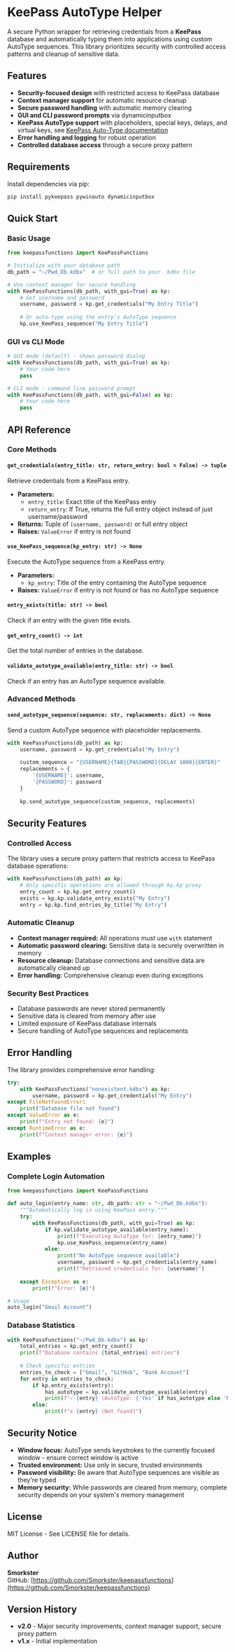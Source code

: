 # KeePass AutoType Helper

A secure Python wrapper for retrieving credentials from a **KeePass** database and automatically typing them into applications using custom AutoType sequences. This library prioritizes security with controlled access patterns and cleanup of sensitive data.

## Features

- **Security-focused design** with restricted access to KeePass database
- **Context manager support** for automatic resource cleanup
- **Secure password handling** with automatic memory clearing
- **GUI and CLI password prompts** via dynamicinputbox
- **KeePass AutoType support** with placeholders, special keys, delays, and virtual keys, see [KeePass Auto-Type documentation](https://keepass.info/help/base/autotype.html)
- **Error handling and logging** for robust operation
- **Controlled database access** through a secure proxy pattern

## Requirements

Install dependencies via pip:

```bash
pip install pykeepass pywinauto dynamicinputbox
```

## Quick Start

### Basic Usage

```python
from keepassfunctions import KeePassFunctions

# Initialize with your database path
db_path = "~/Pwd_Db.kdbx"  # or full path to your .kdbx file

# Use context manager for secure handling
with KeePassFunctions(db_path, with_gui=True) as kp:
    # Get username and password
    username, password = kp.get_credentials("My Entry Title")
    
    # Or auto-type using the entry's AutoType sequence
    kp.use_KeePass_sequence("My Entry Title")
```

### GUI vs CLI Mode

```python
# GUI mode (default) - shows password dialog
with KeePassFunctions(db_path, with_gui=True) as kp:
    # Your code here
    pass

# CLI mode - command line password prompt
with KeePassFunctions(db_path, with_gui=False) as kp:
    # Your code here
    pass
```

## API Reference

### Core Methods

#### `get_credentials(entry_title: str, return_entry: bool = False) -> tuple`
Retrieve credentials from a KeePass entry.

- **Parameters:**
  - `entry_title`: Exact title of the KeePass entry
  - `return_entry`: If True, returns the full entry object instead of just username/password
- **Returns:** Tuple of `(username, password)` or full entry object
- **Raises:** `ValueError` if entry is not found

#### `use_KeePass_sequence(kp_entry: str) -> None`
Execute the AutoType sequence from a KeePass entry.

- **Parameters:**
  - `kp_entry`: Title of the entry containing the AutoType sequence
- **Raises:** `ValueError` if entry is not found or has no AutoType sequence

#### `entry_exists(title: str) -> bool`
Check if an entry with the given title exists.

#### `get_entry_count() -> int`
Get the total number of entries in the database.

#### `validate_autotype_available(entry_title: str) -> bool`
Check if an entry has an AutoType sequence available.

### Advanced Methods

#### `send_autotype_sequence(sequence: str, replacements: dict) -> None`
Send a custom AutoType sequence with placeholder replacements.

```python
with KeePassFunctions(db_path) as kp:
    username, password = kp.get_credentials("My Entry")
    
    custom_sequence = "{USERNAME}{TAB}{PASSWORD}{DELAY 1000}{ENTER}"
    replacements = {
        '{USERNAME}': username,
        '{PASSWORD}': password
    }
    
    kp.send_autotype_sequence(custom_sequence, replacements)
```

## Security Features

### Controlled Access
The library uses a secure proxy pattern that restricts access to KeePass database operations:

```python
with KeePassFunctions(db_path) as kp:
    # Only specific operations are allowed through kp.kp proxy
    entry_count = kp.kp.get_entry_count()
    exists = kp.kp.validate_entry_exists("My Entry")
    entry = kp.kp.find_entries_by_title("My Entry")
```

### Automatic Cleanup
- **Context manager required:** All operations must use `with` statement
- **Automatic password clearing:** Sensitive data is securely overwritten in memory
- **Resource cleanup:** Database connections and sensitive data are automatically cleaned up
- **Error handling:** Comprehensive cleanup even during exceptions

### Security Best Practices
- Database passwords are never stored permanently
- Sensitive data is cleared from memory after use
- Limited exposure of KeePass database internals
- Secure handling of AutoType sequences and replacements

## Error Handling

The library provides comprehensive error handling:

```python
try:
    with KeePassFunctions("nonexistent.kdbx") as kp:
        username, password = kp.get_credentials("My Entry")
except FileNotFoundError:
    print("Database file not found")
except ValueError as e:
    print(f"Entry not found: {e}")
except RuntimeError as e:
    print(f"Context manager error: {e}")
```

## Examples

### Complete Login Automation

```python
from keepassfunctions import KeePassFunctions

def auto_login(entry_name: str, db_path: str = "~/Pwd_Db.kdbx"):
    """Automatically log in using KeePass entry."""
    try:
        with KeePassFunctions(db_path, with_gui=True) as kp:
            if kp.validate_autotype_available(entry_name):
                print(f"Executing AutoType for: {entry_name}")
                kp.use_KeePass_sequence(entry_name)
            else:
                print("No AutoType sequence available")
                username, password = kp.get_credentials(entry_name)
                print(f"Retrieved credentials for: {username}")
                
    except Exception as e:
        print(f"Error: {e}")

# Usage
auto_login("Gmail Account")
```

### Database Statistics

```python
with KeePassFunctions("~/Pwd_Db.kdbx") as kp:
    total_entries = kp.get_entry_count()
    print(f"Database contains {total_entries} entries")
    
    # Check specific entries
    entries_to_check = ["Gmail", "GitHub", "Bank Account"]
    for entry in entries_to_check:
        if kp.entry_exists(entry):
            has_autotype = kp.validate_autotype_available(entry)
            print(f"✓ {entry} (AutoType: {'Yes' if has_autotype else 'No'})")
        else:
            print(f"✗ {entry} (Not found)")
```

## Security Notice

- **Window focus:** AutoType sends keystrokes to the currently focused window - ensure correct window is active
- **Trusted environment:** Use only in secure, trusted environments
- **Password visibility:** Be aware that AutoType sequences are visible as they're typed
- **Memory security:** While passwords are cleared from memory, complete security depends on your system's memory management

## License

MIT License - See LICENSE file for details.

## Author

**Smorkster**  
GitHub: [https://github.com/Smorkster/keepassfunctions](https://github.com/Smorkster/keepassfunctions)

## Version History

- **v2.0** - Major security improvements, context manager support, secure proxy pattern
- **v1.x** - Initial implementation